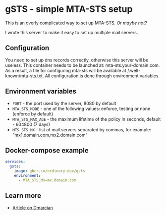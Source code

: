# gSTS - simple MTA-STS setup

This is an overly complicated way to set up MTA-STS. *Or maybe not?*

I wrote this server to make it easy to set up multiple mail servers.

## Configuration
You need to set up dns records correctly, otherwise this server will be useless.
This container needs to be launched at: mta-sts.your-domain.com.
As a result, a file for configuring mta-sts will be available at /.well-known/mta-sts.txt.
All configuration is done through environment variables.

## Environment variables
- `PORT` - the port used by the server, 8080 by default
- `MTA_STS_MODE` - one of the following values: enforce, testing or none (enforce by default)
- `MTA_STS_MAX_AGE` - the maximum lifetime of the policy in seconds, default - 604800 (7 days)
- `MTS_STS_MX` - list of mail servers separated by commas, for example: "mx1.domain.com,mx2.domain.com"

## Docker-compose example
```yml
services:
  gsts:
    image: ghcr.io/ordinary-dev/gsts
    environment:
      - MTA_STS_MX=mx.domain.com
```

## Learn more
- [Article on Dmarcian](https://dmarcian.com/mta-sts/)
